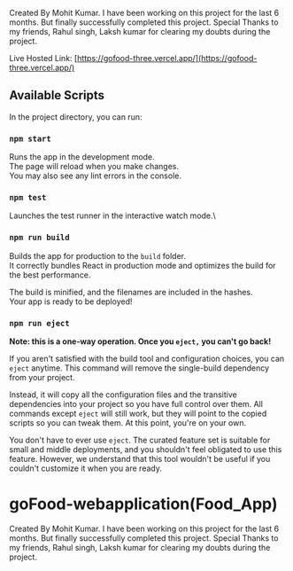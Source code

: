 Created By Mohit Kumar. I have been working on this project for the last 6 months. But finally successfully completed this project. Special Thanks to my friends, Rahul singh, Laksh kumar for clearing my doubts during the project.


Live Hosted Link: [https://gofood-three.vercel.app/](https://gofood-three.vercel.app/)

## Available Scripts

In the project directory, you can run:

### `npm start`

Runs the app in the development mode.\
The page will reload when you make changes.\
You may also see any lint errors in the console.

### `npm test`

Launches the test runner in the interactive watch mode.\


### `npm run build`

Builds the app for production to the `build` folder.\
It correctly bundles React in production mode and optimizes the build for the best performance.

The build is minified, and the filenames are included in the hashes.\
Your app is ready to be deployed!


### `npm run eject`

**Note: this is a one-way operation. Once you `eject,` you can't go back!**

If you aren't satisfied with the build tool and configuration choices, you can `eject` anytime. This command will remove the single-build dependency from your project.

Instead, it will copy all the configuration files and the transitive dependencies into your project so you have full control over them. All commands except `eject` will still work, but they will point to the copied scripts so you can tweak them. At this point, you're on your own.

You don't have to ever use `eject`. The curated feature set is suitable for small and middle deployments, and you shouldn't feel obligated to use this feature. However, we understand that this tool wouldn't be useful if you couldn't customize it when you are ready.

# goFood-webapplication(Food_App)

Created By Mohit Kumar. I have been working on this project for the last 6 months. But finally successfully completed this project. Special Thanks to my friends, Rahul singh, Laksh kumar for clearing my doubts during the project.

